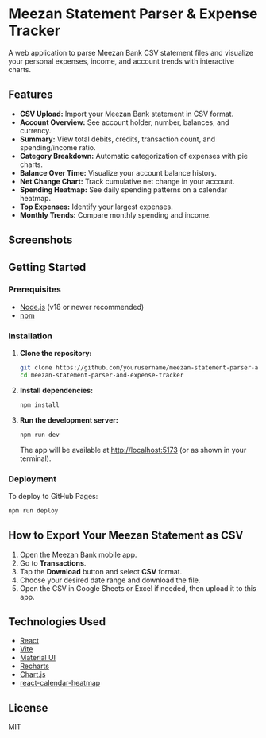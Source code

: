 # Meezan Statement Parser & Expense Tracker

A web application to parse Meezan Bank CSV statement files and visualize your personal expenses, income, and account trends with interactive charts.

## Features

- **CSV Upload:** Import your Meezan Bank statement in CSV format.
- **Account Overview:** See account holder, number, balances, and currency.
- **Summary:** View total debits, credits, transaction count, and spending/income ratio.
- **Category Breakdown:** Automatic categorization of expenses with pie charts.
- **Balance Over Time:** Visualize your account balance history.
- **Net Change Chart:** Track cumulative net change in your account.
- **Spending Heatmap:** See daily spending patterns on a calendar heatmap.
- **Top Expenses:** Identify your largest expenses.
- **Monthly Trends:** Compare monthly spending and income.

## Screenshots

<!-- Add screenshots of the app below. For example: -->
<!-- ![Upload CSV Page](screenshots/upload-page.png) -->
<!-- ![Statistics Dashboard](screenshots/stats-dashboard.png) -->

## Getting Started

### Prerequisites

- [Node.js](https://nodejs.org/) (v18 or newer recommended)
- [npm](https://www.npmjs.com/)

### Installation

1. **Clone the repository:**

   ```sh
   git clone https://github.com/yourusername/meezan-statement-parser-and-expense-tracker.git
   cd meezan-statement-parser-and-expense-tracker
   ```

2. **Install dependencies:**

   ```sh
   npm install
   ```

3. **Run the development server:**
   ```sh
   npm run dev
   ```
   The app will be available at [http://localhost:5173](http://localhost:5173) (or as shown in your terminal).

### Deployment

To deploy to GitHub Pages:

```sh
npm run deploy
```

## How to Export Your Meezan Statement as CSV

1. Open the Meezan Bank mobile app.
2. Go to **Transactions**.
3. Tap the **Download** button and select **CSV** format.
4. Choose your desired date range and download the file.
5. Open the CSV in Google Sheets or Excel if needed, then upload it to this app.

## Technologies Used

- [React](https://react.dev/)
- [Vite](https://vitejs.dev/)
- [Material UI](https://mui.com/)
- [Recharts](https://recharts.org/)
- [Chart.js](https://www.chartjs.org/)
- [react-calendar-heatmap](https://github.com/patientslikeme/react-calendar-heatmap)

## License

MIT
